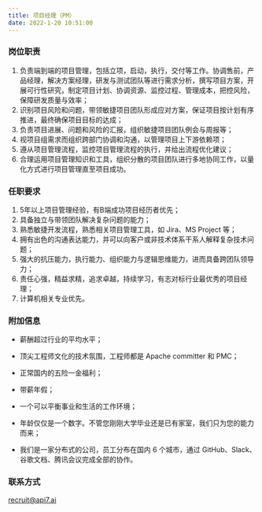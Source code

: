 ```yaml
---
title: 项目经理（PM）
date: 2022-1-20 10:51:00
---
```


### 岗位职责

1. 负责端到端的项目管理，包括立项，启动，执行，交付等工作。协调售前，产品经理，解决方案经理，研发与测试团队等进行需求分析，撰写项目方案，开展可行性研究，制定项目计划、协调资源、监控过程、管理成本，把控风险，保障研发质量与效率；
2. 识别项目风险和问题，带领敏捷项目团队形成应对方案，保证项目按计划有序推进，最终确保项目目标的达成；
3. 负责项目进展、问题和风险的汇报，组织敏捷项目团队例会与周报等；
4. 视项目组需求而组织跨部门协调和沟通，以管理项目上下游依赖项；
5. 遵从项目管理流程，监控项目管理流程的执行，并给出流程优化建议；
6. 合理运用项目管理知识和工具，组织分散的项目团队进行多地协同工作，以量化方式进行项目管理直至项目成功。

### 任职要求

1. 5年以上项目管理经验，有B端成功项目经历者优先；
2. 具备独立与带领团队解决复杂问题的能力；
3. 熟悉敏捷开发流程，熟悉相关项目管理工具，如 Jira、MS Project 等；
4. 拥有出色的沟通表达能力，并可以向客户或非技术体系干系人解释复杂技术问题；
5. 强大的抗压能力，执行能力、组织能力与逻辑思维能力，进而具备跨团队领导力；
6. 责任心强，精益求精，追求卓越，持续学习，有志对标行业最优秀的项目经理；
7. 计算机相关专业优先。

### 附加信息

- 薪酬超过行业的平均水平；

- 顶尖工程师文化的技术氛围，工程师都是 Apache committer 和 PMC；

- 正常国内的五险一金福利；

- 带薪年假；

- 一个可以平衡事业和生活的工作环境；

- 年龄仅仅是一个数字。不管您刚刚大学毕业还是已有家室，我们只为您的能力而来；

- 我们是一家分布式的公司，员工分布在国内 6 个城市，通过 GitHub、Slack、谷歌文档、腾讯会议完成全部的协作。

### 联系方式

[recruit@api7.ai](mailto:recruit@api7.ai)
